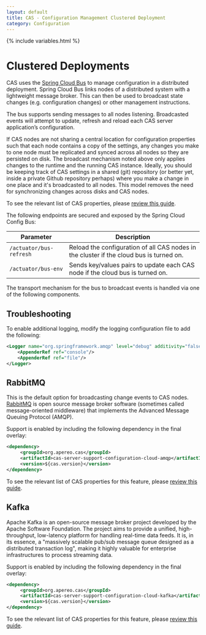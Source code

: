```yaml
---
layout: default
title: CAS - Configuration Management Clustered Deployment
category: Configuration
---
```


{% include variables.html %}

# Clustered Deployments

CAS uses the [Spring Cloud Bus](http://cloud.spring.io/spring-cloud-static/spring-cloud.html)
to manage configuration in a distributed deployment. Spring Cloud Bus links nodes of a
distributed system with a lightweight message broker. This can then be used to broadcast state
changes (e.g. configuration changes) or other management instructions.

The bus supports sending messages to all nodes listening. Broadcasted events will attempt to update, refresh and
reload each CAS server application’s configuration.

If CAS nodes are not sharing a central location for configuration properties such that each
node contains a copy of the settings, any changes you make to one node must be replicated and
synced across all nodes so they are persisted on disk. The broadcast mechanism noted above only
applies changes to the runtime and the running CAS instance. Ideally, you should be keeping track
of CAS settings in a shared (git) repository (or better yet, inside a private Github repository perhaps)
where you make a change in one place and it's broadcasted to all nodes. This model removes the need for
synchronizing changes across disks and CAS nodes.  

To see the relevant list of CAS properties, please [review this guide](Configuration-Properties.html#configuration-storage).

The following endpoints are secured and exposed by the Spring Cloud Config Bus:

| Parameter                         | Description
|-----------------------------------|------------------------------------------
| `/actuator/bus-refresh`                    | Reload the configuration of all CAS nodes in the cluster if the cloud bus is turned on.
| `/actuator/bus-env`                        | Sends key/values pairs to update each CAS node if the cloud bus is turned on.

The transport mechanism for the bus to broadcast events is handled via one of the following components.

## Troubleshooting

To enable additional logging, modify the logging configuration file to add the following:

```xml
<Logger name="org.springframework.amqp" level="debug" additivity="false">
    <AppenderRef ref="console"/>
    <AppenderRef ref="file"/>
</Logger>
```

## RabbitMQ

This is the default option for broadcasting change events to CAS nodes.
[RabbitMQ](https://www.rabbitmq.com/) is open source message broker
software (sometimes called message-oriented middleware) that implements
the Advanced Message Queuing Protocol (AMQP).

Support is enabled by including the following dependency in the final overlay:

```xml
<dependency>
     <groupId>org.apereo.cas</groupId>
     <artifactId>cas-server-support-configuration-cloud-amqp</artifactId>
     <version>${cas.version}</version>
</dependency>
```

To see the relevant list of CAS properties for this feature, please [review this guide](Configuration-Properties.html#rabbitmq).

## Kafka

Apache Kafka is an open-source message broker project developed by the Apache Software Foundation.
The project aims to provide a unified, high-throughput, low-latency platform for handling real-time data feeds.
It is, in its essence, a "massively scalable pub/sub message queue designed as a distributed transaction log",
making it highly valuable for enterprise infrastructures to process streaming data.

Support is enabled by including the following dependency in the final overlay:

```xml
<dependency>
     <groupId>org.apereo.cas</groupId>
     <artifactId>cas-server-support-configuration-cloud-kafka</artifactId>
     <version>${cas.version}</version>
</dependency>
```

To see the relevant list of CAS properties for this feature, please [review this guide](Configuration-Properties.html#kafka).
